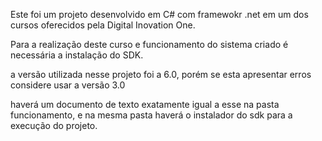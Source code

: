 Este foi um projeto desenvolvido em C# com framewokr .net em um dos cursos oferecidos pela Digital Inovation One.

Para a realização deste curso e funcionamento do sistema criado é necessária a instalação do SDK.

a versão utilizada nesse projeto foi a 6.0, porém se esta apresentar erros considere usar a versão 3.0

haverá um documento de texto exatamente igual a esse na pasta funcionamento, e na mesma pasta haverá o instalador do sdk para a execução do projeto.